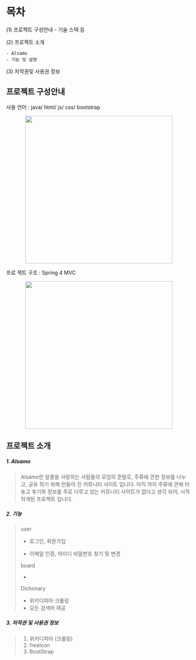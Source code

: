 # 목차

(1) 프로젝트 구성안내 - 기술 스택 등

(2) 프로젝트 소개

	- Alsamo
	- 기능 및 설명

(3) 저작권및 사용권 정보





## 프로젝트 구성안내

사용 언어 : java/ html/ js/ css/ bootstrap

 <p align="center"><img src="C:\Users\Administrator\Desktop\img\logos.png" height="400"></p>

프로 젝트 구조 : Spring 4 MVC

<p align="center"><img src="C:\Users\Administrator\Desktop\img\spring.png" width="400"></p>

### 

## 프로젝트 소개 

##### 1. Alsamo

> Alsamo란 알콜을 사랑하는 사람들의 모임의 준말로, 주류에 관한 정보를 나누고, 공유 하기 위해 만들어 진 커뮤니티 사이트 입니다. 아직 까지 주류에 관해 터놓고 후기와 정보를 주로 다루고 있는 커뮤니티 사이트가 없다고 생각 되어, 시작하게된 프로젝트 입니다.



##### 2. 기능 

> user
>
> - 로그인, 회원가입
>
> - 이메일 인증, 아이디 비밀번호 찾기 및 변경
>
>   
>
> board
>
> - 
>
> 
>
> Dictionary
>
> - 위키디피아 크롤링
> - 모든 검색어 제공





##### 3. 저작권 및 사용권 정보

> 1.  위키디피아 (크롤링)
> 2.  freeIcon
> 3. BootStrap